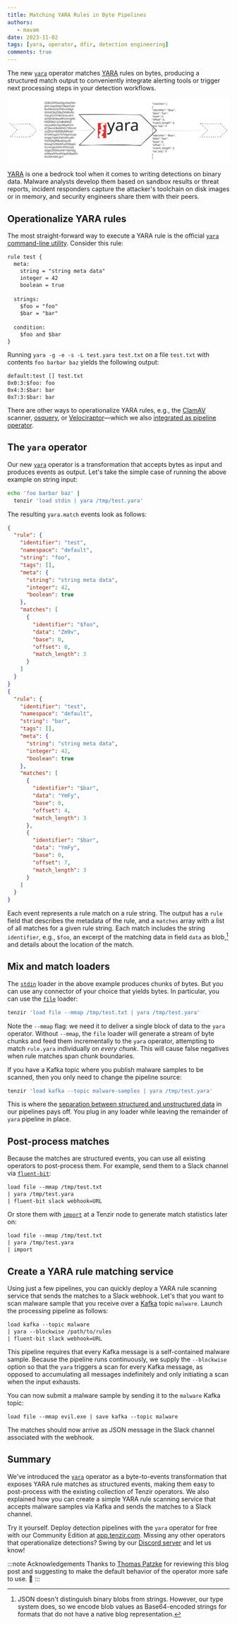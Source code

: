 ```yaml
---
title: Matching YARA Rules in Byte Pipelines
authors:
   - mavam
date: 2023-11-02
tags: [yara, operator, dfir, detection engineering]
comments: true
---
```


The new [`yara`][yara-operator] operator matches [YARA][yara] rules on bytes,
producing a structured match output to conveniently integrate alerting tools or
trigger next processing steps in your detection workflows.

[yara]: https://virustotal.github.io/yara/
[yara-operator]: /next/operators/transformations/yara

![YARA Operator](yara-operator.excalidraw.svg)

<!--truncate-->

[YARA][yara] is one a bedrock tool when it comes to writing detections on binary
data. Malware analysts develop them based on sandbox results or threat reports,
incident responders capture the attacker's toolchain on disk images or in
memory, and security engineers share them with their peers.

## Operationalize YARA rules

The most straight-forward way to execute a YARA rule is the official [`yara`
command-line utility](https://yara.readthedocs.io/en/stable/commandline.html).
Consider this rule:

```
rule test {
  meta:
    string = "string meta data"
    integer = 42
    boolean = true

  strings:
    $foo = "foo"
    $bar = "bar"

  condition:
    $foo and $bar
}
```

Running `yara -g -e -s -L test.yara test.txt` on a file `test.txt` with contents
`foo barbar baz` yields the following output:

```
default:test [] test.txt
0x0:3:$foo: foo
0x4:3:$bar: bar
0x7:3:$bar: bar
```

There are other ways to operationalize YARA rules, e.g., the
[ClamAV](https://www.clamav.net/) scanner,
[osquery](https://osquery.readthedocs.io/en/stable/deployment/yara/), or
[Velociraptor](https://docs.velociraptor.app/vql_reference/plugin/yara/)—which
we also [integrated as pipeline
operator](/blog/integrating-velociraptor-into-tenzir-pipelines).

## The `yara` operator

Our new [`yara`][yara-operator] operator is a transformation that accepts bytes
as input and produces events as output. Let's take the simple case of running
the above example on string input:

```bash
echo 'foo barbar baz' |
  tenzir 'load stdin | yara /tmp/test.yara'
```

The resulting `yara.match` events look as follows:

```json
{
  "rule": {
    "identifier": "test",
    "namespace": "default",
    "string": "foo",
    "tags": [],
    "meta": {
      "string": "string meta data",
      "integer": 42,
      "boolean": true
    },
    "matches": [
      {
        "identifier": "$foo",
        "data": "Zm9v",
        "base": 0,
        "offset": 0,
        "match_length": 3
      }
    ]
  }
}
{
  "rule": {
    "identifier": "test",
    "namespace": "default",
    "string": "bar",
    "tags": [],
    "meta": {
      "string": "string meta data",
      "integer": 42,
      "boolean": true
    },
    "matches": [
      {
        "identifier": "$bar",
        "data": "YmFy",
        "base": 0,
        "offset": 4,
        "match_length": 3
      },
      {
        "identifier": "$bar",
        "data": "YmFy",
        "base": 0,
        "offset": 7,
        "match_length": 3
      }
    ]
  }
}
```

Each event represents a rule match on a rule string. The output has a `rule`
field that describes the metadata of the rule, and a `matches` array with a list
of all matches for a given rule string. Each match includes the string
`identifier`, e.g., `$foo`, an excerpt of the matching data in field `data` as
blob,[^1] and details about the location of the match.

[^1]: JSON doesn't distinguish binary blobs from strings. However, our type
    system does, so we encode blob values as Base64-encoded strings for formats
    that do not have a native blog representation.

## Mix and match loaders

The [`stdin`](/connectors/stdin) loader in the above example produces chunks of
bytes. But you can use any connector of your choice that yields bytes. In
particular, you can use the [`file`](/connectors/file) loader:

```bash
tenzir 'load file --mmap /tmp/test.txt | yara /tmp/test.yara'
```

Note the `--mmap` flag: we need it to deliver a single block of data to the
`yara` operator. Without `--mmap`, the `file` loader will generate a stream of
byte chunks and feed them incrementally to the `yara` operator, attempting to
match `rule.yara` individually on *every chunk*. This will cause false negatives
when rule matches span chunk boundaries.

If you have a Kafka topic where you publish malware samples to be scanned, then
you only need to change the pipeline source:

```bash
tenzir 'load kafka --topic malware-samples | yara /tmp/test.yara'
```

This is where the [separation between structured and unstructured
data][separation-of-concerns] in our pipelines pays off. You plug in any loader
while leaving the remainder of `yara` pipeline in place.

[separation-of-concerns]: /blog/five-design-principles-for-building-a-data-pipeline-engine#p1-separation-of-concerns

## Post-process matches

Because the matches are structured events, you can use all existing operators to
post-process them. For example, send them to a Slack channel via [`fluent-bit`](./sinks/fluent-bit):

```
load file --mmap /tmp/test.txt
| yara /tmp/test.yara
| fluent-bit slack webhook=URL
```

Or store them with [`import`](/operators/sinks/import) at a Tenzir node to
generate match statistics later on:

```
load file --mmap /tmp/test.txt
| yara /tmp/test.yara
| import
```

## Create a YARA rule matching service

Using just a few pipelines, you can quickly deploy a YARA rule scanning service
that sends the matches to a Slack webhook. Let's that you want to scan malware
sample that you receive over a [Kafka](../../connectors/kafka) topic
`malware`. Launch the processing pipeline as follows:

```
load kafka --topic malware
| yara --blockwise /path/to/rules
| fluent-bit slack webhook=URL
```

This pipeline requires that every Kafka message is a self-contained malware
sample. Because the pipeline runs continuously, we supply the `--blockwise`
option so that the `yara` triggers a scan for every Kafka message, as opposed to
accumulating all messages indefinitely and only initiating a scan when the input
exhausts.

You can now submit a malware sample by sending it to the `malware` Kafka topic:

```
load file --mmap evil.exe | save kafka --topic malware
```

The matches should now arrive as JSON message in the Slack channel associated
with the webhook.

## Summary

We've introduced the [`yara`][yara-operator] operator as a byte-to-events
transformation that exposes YARA rule matches as structured events, making them
easy to post-process with the existing collection of Tenzir operators. We also
explained how you can create a simple YARA rule scanning service that accepts
malware samples via Kafka and sends the matches to a Slack channel.

Try it yourself. Deploy detection pipelines with the `yara` operator for free
with our Community Edition at [app.tenzir.com](https://app.tenzir.com). Missing
any other operators that operationalize detections? Swing by our [Discord
server](/discord) and let us know!

:::note Acknowledgements
Thanks to [Thomas Patzke](https://github.com/thomaspatzke) for reviewing this
blog post and suggesting to make the default behavior of the operator more safe
to use. 🙏
:::
